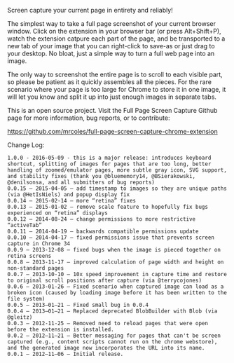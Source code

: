 Screen capture your current page in entirety and reliably!

The simplest way to take a full page screenshot of your current browser window. Click on the extension in your browser bar (or press Alt+Shift+P), watch the extension catpure each part of the page, and be transported to a new tab of your image that you can right-click to save-as or just drag to your desktop. No bloat, just a simple way to turn a full web page into an image.

The only way to screenshot the entire page is to scroll to each visible part, so please be patient as it quickly assembles all the pieces. For the rare scenario where your page is too large for Chrome to store it in one image, it will let you know and split it up into just enough images in separate tabs.

This is an open source project. Visit the Full Page Screen Capture Github page for more information, bug reports, or to contribute:

https://github.com/mrcoles/full-page-screen-capture-chrome-extension


Change Log:

```
1.0.0 - 2016-05-09 - this is a major release: introduces keyboard shortcut, splitting of images for pages that are too long, better handling of zoomed/emulator pages, more subtle gray icon, SVG support, and stability fixes (thank you @bluememory14, @BSierakowski, @denilsonsa, and all submitters of bug reports)
0.0.15 — 2015-04-05 — add timestamp to images so they are unique paths (via @HetIsNiels) and popup display fix
0.0.14 — 2015-02-14 — more “retina” fixes
0.0.13 — 2015-01-02 — remove scale feature to hopefully fix bugs experienced on “retina” displays
0.0.12 — 2014-08-24 — change permissions to more restrictive “activeTab”
0.0.11 — 2014-04-19 — backwards compatible permissions update
0.0.10 — 2014-04-17 — fixed permissions issue that prevents screen capture in Chrome 34
0.0.9 — 2013-12-08 — fixed bugs when the image is pieced together on retina screens
0.0.8 — 2013-11-17 — improved calculation of page width and height on non-standard pages
0.0.7 — 2013-10-10 — 10x speed improvement in capture time and restore to original scroll positions after capture (via @terrycojones)
0.0.6 — 2013-01-26 — Fixed scenario when captured image can load as a broken icon (caused by loading image before it has been written to the file system)
0.0.5 — 2013–01–21 — Fixed small bug in 0.0.4
0.0.4 — 2013–01–21 — Replaced deprecated BlobBuilder with Blob (via @gleitz)
0.0.3 — 2012-11-25 — Removed need to reload pages that were open before the extension is installed.
0.0.2 — 2012–11–21 — Better messaging for pages that can't be screen captured (e.g., content scripts cannot run on the chrome webstore), and the generated image now incorporates the URL into its name.
0.0.1 — 2012–11–06 — Initial release.
```
